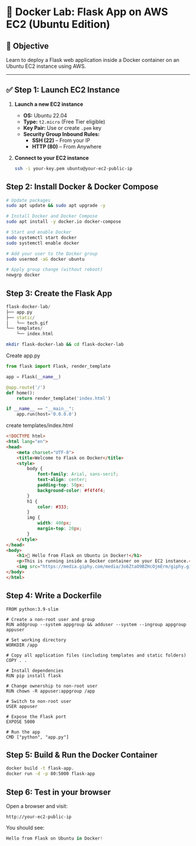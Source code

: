 # 🧪 Docker Lab: Flask App on AWS EC2 (Ubuntu Edition)

## 📌 Objective
Learn to deploy a Flask web application inside a Docker container on an Ubuntu EC2 instance using AWS.

---

## ✅ Step 1: Launch EC2 Instance

1. **Launch a new EC2 instance**
   - **OS:** Ubuntu 22.04
   - **Type:** `t2.micro` (Free Tier eligible)
   - **Key Pair:** Use or create `.pem` key
   - **Security Group Inbound Rules:**
     - **SSH (22)** – From your IP
     - **HTTP (80)** – From Anywhere

2. **Connect to your EC2 instance**
   ```bash
   ssh -i your-key.pem ubuntu@your-ec2-public-ip
   ```
## Step 2: Install Docker & Docker Compose
```bash
# Update packages
sudo apt update && sudo apt upgrade -y

# Install Docker and Docker Compose
sudo apt install -y docker.io docker-compose

# Start and enable Docker
sudo systemctl start docker
sudo systemctl enable docker

# Add your user to the Docker group
sudo usermod -aG docker ubuntu

# Apply group change (without reboot)
newgrp docker
```
## Step 3: Create the Flask App
```cpp
flask-docker-lab/
├── app.py
├── static/
│   └── tech.gif
└── templates/
    └── index.html
```

```bash
mkdir flask-docker-lab && cd flask-docker-lab
```

Create app.py
```python
from flask import Flask, render_template

app = Flask(__name__)

@app.route('/')
def home():
    return render_template('index.html')

if __name__ == "__main__":
    app.run(host='0.0.0.0')
```

create templates/index.html
```html
<!DOCTYPE html>
<html lang="en">
<head>
    <meta charset="UTF-8">
    <title>Welcome to Flask on Docker</title>
    <style>
        body {
            font-family: Arial, sans-serif;
            text-align: center;
            padding-top: 50px;
            background-color: #f4f4f4;
        }
        h1 {
            color: #333;
        }
        img {
            width: 400px;
            margin-top: 20px;
        }
    </style>
</head>
<body>
    <h1>🚀 Hello from Flask on Ubuntu in Docker!</h1>
    <p>This is running inside a Docker container on your EC2 instance.</p>
    <img src="https://media.giphy.com/media/3o6ZtaO9BZHcOjmErm/giphy.gif" alt="Tech GIF">
</body>
</html>
```

## Step 4: Write a Dockerfile
```docker
FROM python:3.9-slim

# Create a non-root user and group
RUN addgroup --system appgroup && adduser --system --ingroup appgroup appuser

# Set working directory
WORKDIR /app

# Copy all application files (including templates and static folders)
COPY . .

# Install dependencies
RUN pip install flask

# Change ownership to non-root user
RUN chown -R appuser:appgroup /app

# Switch to non-root user
USER appuser

# Expose the Flask port
EXPOSE 5000

# Run the app
CMD ["python", "app.py"]
```
## Step 5: Build & Run the Docker Container
```bash
docker build -t flask-app.
docker run -d -p 80:5000 flask-app
```
## Step 6: Test in your browser
Open a browser and visit:
```arduino
http://your-ec2-public-ip
```
You should see:
```csharp
Hello from Flask on Ubuntu in Docker!
```

